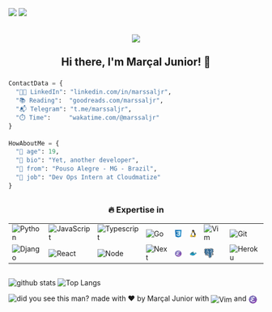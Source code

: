 ![](https://hit.yhype.me/github/profile?user_id=62912704)
<img src="https://wakatime.com/badge/user/7753a337-89e7-4141-98fe-bb69ef306766.svg?style=flat" width="150px" />
<h2 align="center">
  <img src="https://www.gnu.org/graphics/meditate.svg" width="150px"/>
  <p>
  Hi there, I'm Marçal Junior! 👋
  </p>
</h2>


```py
ContactData = {
  "👨‍💻 LinkedIn": "linkedin.com/in/marssaljr",
  "📚 Reading":  "goodreads.com/marssaljr",
  "📬 Telegram": "t.me/marssaljr",
  "⏱️ Time":     "wakatime.com/@marssaljr"
}

HowAboutMe = {
  "👨‍ age": 19,
  "📜 bio": "Yet, another developer",
  "🏡 from": "Pouso Alegre - MG - Brazil",
  "📝 job": "Dev Ops Intern at Cloudmatize"
}
```

##

<h3 align="center">🔥 Expertise in</h3> 
<table align="center">
  <tr>
    <td><img align="center" alt="Python" width="20px" src="https://cdn.jsdelivr.net/gh/devicons/devicon/icons/python/python-original.svg" /></td>
    <td><img align="center" alt="JavaScript" width="20px" src="https://cdn.jsdelivr.net/gh/devicons/devicon/icons/javascript/javascript-original.svg" /></td>
    <td><img align="center" alt="Typescript" width="20px" src="https://cdn.jsdelivr.net/gh/devicons/devicon/icons/typescript/typescript-original.svg" /></td>    
    <td><img align="center" alt="Go" width="20px" src="https://cdn.jsdelivr.net/gh/devicons/devicon/icons/go/go-original.svg" /></td>
    <td><img align="center" alt="Css" width="20px" src="https://raw.githubusercontent.com/devicons/devicon/master/icons/css3/css3-original.svg" /></td>        
    <td><img align="center" alt="Linux" width="20px" src="https://raw.githubusercontent.com/devicons/devicon/master/icons/linux/linux-original.svg" /></td>
    <td><img align="center" alt="Vim" width="20px" src="https://cdn.jsdelivr.net/gh/devicons/devicon/icons/vim/vim-original.svg" /></td>    
    <td><img align="center" alt="Git" width="20px" src="https://raw.githubusercontent.com/AliasIO/wappalyzer/master/src/drivers/webextension/images/icons/git.svg" /></td>
 </tr>
  <tr>
    <td><img align="center" alt="Django" width="20px" src="https://www.vectorlogo.zone/logos/djangoproject/djangoproject-icon.svg" /></td>
    <td><img align="center" alt="React" width="20px" src="https://cdn.jsdelivr.net/gh/devicons/devicon/icons/react/react-original.svg" /></td>
    <td><img align="center" alt="Node" width="20px" src="https://www.vectorlogo.zone/logos/nodejs/nodejs-icon.svg" /></td>   
    <td><img align="center" alt="Next" width="20px" src="https://cdn.jsdelivr.net/gh/devicons/devicon/icons/nextjs/nextjs-original.svg" /></td>
    <td><img align="center" alt="gnuboy" width="20px" src="https://raw.githubusercontent.com/vscode-icons/vscode-icons/c6a88d017a90b71a98ec62fe829d7e93ec86b46a/icons/file_type_emacs.svg" /></td>
    <td><img align="center" alt="Docker" width="20px" src="https://raw.githubusercontent.com/devicons/devicon/master/icons/docker/docker-original.svg" /></td>
    <td><img align="center" alt="Postgres" width="20px" src="https://raw.githubusercontent.com/devicons/devicon/master/icons/postgresql/postgresql-original.svg" /></td>
    <td><img aling="center" alt="Heroku" width="20px" src="https://www.vectorlogo.zone/logos/heroku/heroku-icon.svg"/></td>
  </tr>
</table>

## 

<!--<img src="https://github-readme-stats.vercel.app/api/wakatime?username=marssaljr&layout=compact&theme=prussian">-->
<p>
  <img src="https://github-readme-stats.vercel.app/api?username=marssaljr&count_private=true&show_icons=true&theme=nord" alt="github stats" width="400"/>
  <img src="https://github-readme-stats.vercel.app/api/top-langs/?username=marssaljr&layout=compact&exclude_repo=drango-knt&theme=nord" alt="Top Langs" width="334"/>
</p>

<img alt="did you see this man?" src="https://64.media.tumblr.com/de51cadfb499610defe1898a360df88d/tumblr_mn58l6qyTu1qdxgpro7_1280.png" width="50px"/> made with ❤️ by Marçal Junior with <img align="center" alt="Vim" width="18px" src="https://cdn.jsdelivr.net/gh/devicons/devicon/icons/vim/vim-original.svg" /> and <img align="center" alt="emacs" width="18px" src="https://raw.githubusercontent.com/vscode-icons/vscode-icons/c6a88d017a90b71a98ec62fe829d7e93ec86b46a/icons/file_type_emacs.svg" />
